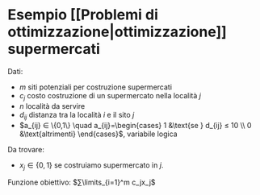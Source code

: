 # Esempio [[Problemi di ottimizzazione|ottimizzazione]] supermercati
Dati:
- $m$ siti potenziali per costruzione supermercati
- $c_j$ costo costruzione di un supermercato nella località $j$
- $n$ località da servire
- $d_{ij}$ distanza tra la località $i$ e il sito $j$
- $a_{ij} ∈ \{0,1\} \quad a_{ij}=\begin{cases} 1 &\text{se } d_{ij} ≤ 10 \\ 0 &\text{altrimenti} \end{cases}$, variabile logica

Da trovare:
- $x_j ∈ \{0,1\}$ se costruiamo supermercato in $j$.

Funzione obiettivo: $∑\limits_{i=1}^m c_jx_j$